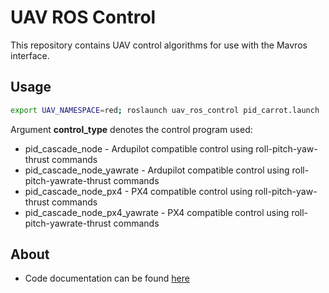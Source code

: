 # UAV ROS Control

This repository contains UAV control algorithms for use with the Mavros interface.

## Usage
```bash
export UAV_NAMESPACE=red; roslaunch uav_ros_control pid_carrot.launch
```

Argument **control_type** denotes the control program used:
* pid_cascade_node - Ardupilot compatible control using roll-pitch-yaw-thrust commands
* pid_cascade_node_yawrate - Ardupilot compatible control using roll-pitch-yawrate-thrust commands
* pid_cascade_node_px4 - PX4 compatible control using roll-pitch-yaw-thrust commands
* pid_cascade_node_px4_yawrate - PX4 compatible control using roll-pitch-yawrate-thrust commands

## About

* Code documentation can be found [here](https://lmark1.github.io/uav_ros_control)